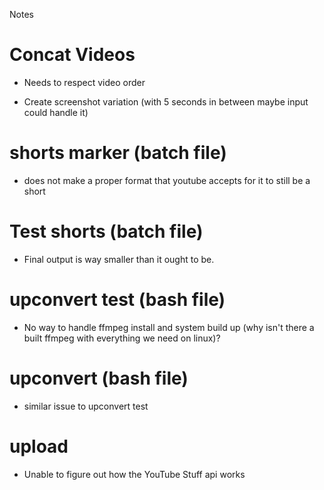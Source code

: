 Notes

# Concat Videos

- Needs to respect video order

- Create screenshot variation (with 5 seconds in between maybe input could handle it)

# shorts marker (batch file)

- does not make a proper format that youtube accepts for it to still be a short

# Test shorts (batch file)

- Final output is way smaller than it ought to be.

# upconvert test (bash file)

- No way to handle ffmpeg install and system build up (why isn't there a built ffmpeg with everything we need on linux)?

# upconvert (bash file)

- similar issue to upconvert test

# upload

- Unable to figure out how the YouTube Stuff api works